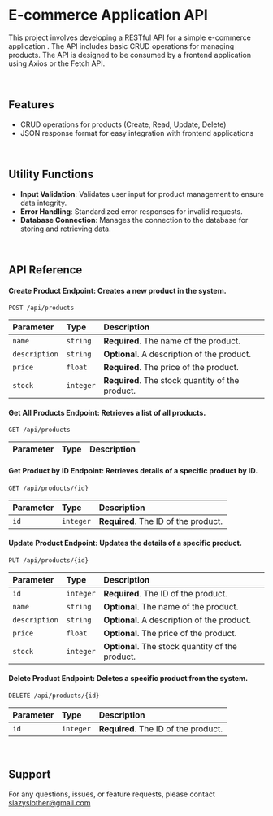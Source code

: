 # E-commerce Application API

This project involves developing a RESTful API for a simple e-commerce application . The API includes basic CRUD operations for managing products. The API is designed to be consumed by a frontend application using Axios or the Fetch API.

<br/>

## Features

- CRUD operations for products (Create, Read, Update, Delete)
- JSON response format for easy integration with frontend applications

<br/>


## Utility Functions

- __Input Validation__: Validates user input for product management to ensure data integrity.
- __Error Handling__: Standardized error responses for invalid requests.
- __Database Connection__: Manages the connection to the database for storing and retrieving data.

<br/>

## API Reference

#### __Create Product Endpoint__: Creates a new product in the system.

```http
POST /api/products
```

| Parameter | Type     | Description                |
| :-------- | :------- | :------------------------- |
| `name`| `string` | **Required**. The name of the product.|
| `description`| `string` | **Optional**. A description of the product.|        
| `price`| `float` | **Required**. The price of the product.|
| `stock`| `integer` | **Required**. The stock quantity of the product.|

#### __Get All Products Endpoint__: Retrieves a list of all products.

```http
GET /api/products
```

| Parameter | Type     | Description                |
| :-------- | :------- | :------------------------- |


#### __Get Product by ID Endpoint__: Retrieves details of a specific product by ID.

```http
GET /api/products/{id}
```

| Parameter | Type     | Description                |
| :-------- | :------- | :------------------------- |
| `id`| `integer` | **Required**. The ID of the product.|


#### __Update Product Endpoint__: Updates the details of a specific product.

```http
PUT /api/products/{id}
```

| Parameter | Type     | Description                |
| :-------- | :------- | :------------------------- |
| `id`| `integer` | **Required**. The ID of the product.|
| `name`| `string` | **Optional**. The name of the product.|
| `description`| `string` | **Optional**. A description of the product.|        
| `price`| `float` | **Optional**. The price of the product.|
| `stock`| `integer` | **Optional**. The stock quantity of the product.|


#### __Delete Product Endpoint__: Deletes a specific product from the system.

```http
DELETE /api/products/{id}
```

| Parameter | Type     | Description                |
| :-------- | :------- | :------------------------- |
| `id`| `integer` | **Required**. The ID of the product.|

<br/>

## Support

For any questions, issues, or feature requests, please contact slazyslother@gmail.com

